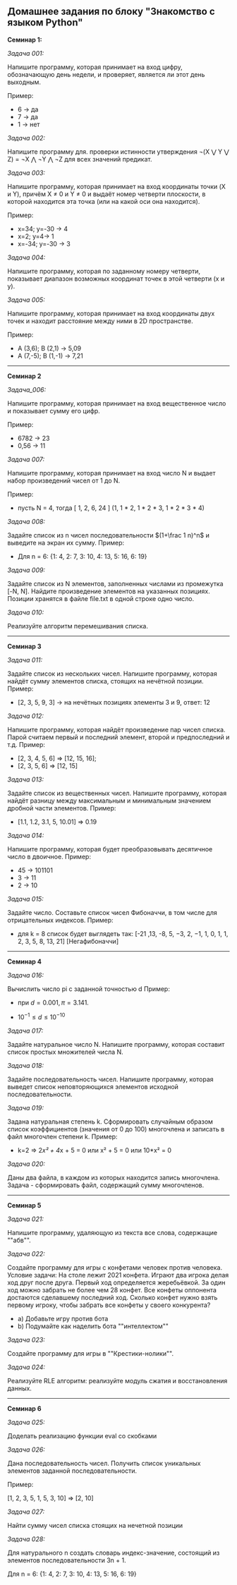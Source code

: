 ## Домашнее задания по блоку "Знакомство с языком Python"

**Семинар 1:**

*Задача 001:* 

Напишите программу, которая принимает на вход цифру, обозначающую день недели, и проверяет, является ли этот день выходным.


Пример:
- 6 -> да
- 7 -> да
- 1 -> нет


*Задача 002:* 

Напишите программу для. проверки истинности утверждения ¬(X ⋁ Y ⋁ Z) = ¬X ⋀ ¬Y ⋀ ¬Z для всех значений предикат.


*Задача 003:* 

Напишите программу, которая принимает на вход координаты точки (X и Y), причём X ≠ 0 и Y ≠ 0 и выдаёт номер четверти плоскости, в которой находится эта точка (или на какой оси она находится).


Пример:
- x=34; y=-30 -> 4
- x=2; y=4-> 1
- x=-34; y=-30 -> 3

*Задача 004:* 

Напишите программу, которая по заданному номеру четверти, показывает диапазон возможных координат точек в этой четверти (x и y).

*Задача 005:*  

Напишите программу, которая принимает на вход координаты двух точек и находит расстояние между ними в 2D пространстве.


Пример:
- A (3,6); B (2,1) -> 5,09
- A (7,-5); B (1,-1) -> 7,21
_________

**Семинар 2**

*Задача_006:* 

Напишите программу, которая принимает на вход вещественное число и показывает сумму его цифр.

Пример:
- 6782 -> 23
- 0,56 -> 11

*Задача 007:*

Напишите программу, которая принимает на вход число N и выдает набор произведений чисел от 1 до N.

Пример:

- пусть N = 4, тогда [ 1, 2, 6, 24 ] (1, 1 * 2, 1 * 2 * 3, 1 * 2 * 3 * 4)

*Задача 008:*

Задайте список из n чисел последовательности $(1+\frac 1 n)^n$ и выведите на экран их сумму.
Пример:
- Для n = 6: {1: 4, 2: 7, 3: 10, 4: 13, 5: 16, 6: 19}

*Задача 009:*

Задайте список из N элементов, заполненных числами из промежутка [-N, N]. Найдите произведение элементов на указанных позициях. Позиции хранятся в файле file.txt в одной строке одно число.

*Задача 010:*

Реализуйте алгоритм перемешивания списка.
_________________________


**Семинар 3**

*Задача 011:*

Задайте список из нескольких чисел. Напишите программу, которая найдёт сумму элементов списка, стоящих на нечётной позиции.
Пример:
- [2, 3, 5, 9, 3] -> на нечётных позициях элементы 3 и 9, ответ: 12

*Задача 012:*

Напишите программу, которая найдёт произведение пар чисел списка. Парой считаем первый и последний элемент, второй и предпоследний и т.д.
Пример:
- [2, 3, 4, 5, 6] => [12, 15, 16];
- [2, 3, 5, 6] => [12, 15]

*Задача 013:*

Задайте список из вещественных чисел. Напишите программу, которая найдёт разницу между максимальным и минимальным значением дробной части элементов.
Пример:
- [1.1, 1.2, 3.1, 5, 10.01] => 0.19

*Задача 014:*

Напишите программу, которая будет преобразовывать десятичное число в двоичное.
Пример:
- 45 -> 101101
- 3 -> 11
- 2 -> 10

*Задача 015:*

Задайте число. Составьте список чисел Фибоначчи, в том числе для отрицательных индексов.
Пример:
- для k = 8 список будет выглядеть так: [-21 ,13, -8, 5, −3, 2, −1, 1, 0, 1, 1, 2, 3, 5, 8, 13, 21] [Негафибоначчи]
____________

**Семинар 4**

*Задача 016:*

Вычислить число pi c заданной точностью d Пример:
- при $d = 0.001, π = 3.141.$   

- $10^{-1} ≤ d ≤10^{-10}$

*Задача 017:*

Задайте натуральное число N. Напишите программу, которая составит список простых множителей числа N.

*Задача 018:*

Задайте последовательность чисел. Напишите программу, которая выведет список неповторяющихся элементов исходной последовательности.

*Задача 019:*

Задана натуральная степень k. Сформировать случайным образом список коэффициентов (значения от 0 до 100) многочлена и записать в файл многочлен степени k.
Пример:
- k=2 => 2*x² + 4*x + 5 = 0 или x² + 5 = 0 или 10*x² = 0

*Задача 020:*


Даны два файла, в каждом из которых находится запись многочлена. Задача - сформировать файл, содержащий сумму многочленов.
__________

**Семинар 5**

*Задача 021:*

Напишите программу, удаляющую из текста все слова, содержащие ""абв"".

*Задача 022:*


Создайте программу для игры с конфетами человек против человека.
Условие задачи: На столе лежит 2021 конфета. Играют два игрока делая ход друг после друга. Первый ход определяется жеребьёвкой. За один ход можно забрать не более чем 28 конфет. Все конфеты оппонента достаются сделавшему последний ход. Сколько конфет нужно взять первому игроку, чтобы забрать все конфеты у своего конкурента?
- a) Добавьте игру против бота
- b) Подумайте как наделить бота ""интеллектом""

*Задача 023:*


Создайте программу для игры в ""Крестики-нолики"".

*Задача 024:* 


Реализуйте RLE алгоритм: реализуйте модуль сжатия и восстановления данных.
________
**Семинар 6**

*Задача 025:*

Доделать реализацию функции eval со скобками

*Задача 026:*

Дана последовательность чисел. Получить список уникальных элементов заданной последовательности.

Пример:

[1, 2, 3, 5, 1, 5, 3, 10] => [2, 10]

*Задача 027:*

Найти сумму чисел списка стоящих на нечетной позиции

*Задача 028:*

Для натурального n создать словарь индекс-значение, состоящий из элементов последовательности 3n + 1.

Для n = 6: {1: 4, 2: 7, 3: 10, 4: 13, 5: 16, 6: 19}